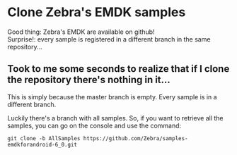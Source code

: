 # Clone Zebra's EMDK samples

Good thing: Zebra's EMDK are available on github!  
Surprise!: every sample is registered in a different branch in the same repository...

## Took to me some seconds to realize that if I clone the repository there's nothing in it...
This is simply because the master branch is empty. Every sample is in a different branch.

Luckily there's a branch with all samples. So, if you want to retrieve all the samples, you can go on the console and use the command:

    git clone -b AllSamples https://github.com/Zebra/samples-emdkforandroid-6_0.git